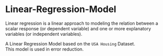 # Linear-Regression-Model

Linear regression is a linear approach to modeling the relation between a scalar response (or dependent variable) and one or more explanatory variables (or independent variables).

A Linear Regression Model based on the `USA Housing` Dataset.</br>
This model is used in error reduction.
